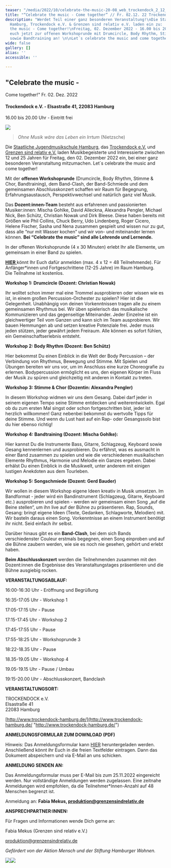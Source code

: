```yaml
---
teaser: "/media/2022/10/celebrate-the-music-20-08_web_trockendock_2_12_web-final.png"
title: "“Celebrate the music - Come together” // Fr. 02.12. 22 Trockendock e.V."
description: "Werdet Teil einer ganz besonderen Veranstaltung!\nDie Staatliche Jugendmusikschule
  Hamburg, Trockendock e.V. & Grenzen sind relativ e.V. laden ein zu:  \n\nCelebrate
  the music - Come together!\nFreitag, 02. Dezember 2022 - 16.00 bis 20.00 Uhr. \nMeldet
  euch jetzt zur offenen Workshoprunde mit Drumcircle, Body Rhythm, Stimme & Chor
  sowie Bandtraining an! \n\nLet´s celebrate the music and come together!\n"
wide: false
gallery: []
alias: ''
accessible: ''

---
```

## "Celebrate the music -

Come together!" Fr. 02. Dez. 2022

#### Trockendock e.V. - Elsastraße 41, 22083 Hamburg

16\.00 bis 20.00 Uhr -  Eintritt frei

![](/media/2022/10/celebrate-the-music-20-08_web_trockendock_2_12_web-final.png)

> _Ohne Musik wäre das Leben ein Irrtum_ (Nietzsche)

Die [Staatliche Jugendmusikschule Hamburg](http://www.hamburg.de/jugendmusikschule), das [Trockendock e.V.](http://www.trockendock-hamburg.de/) und [Grenzen sind relativ e.V.](http://www.grenzensindrelativ.de) laden Musikbegeisterte und Interessierte zwischen 12 und 25 Jahren für Freitag, den 02. Dezember 2022 ein, bei einer ganz besonderen Veranstaltung mitzumachen. Let´s celebrate the music and come together!

Mit der **offenen Workshoprunde** (Drumcircle, Body Rhythm, Stimme & Chor, Bandtraining), dem Band-Clash, der Band-Schmiede und dem gemeinsamen Abschlusskonzert schaffen wir Raum für Begegnung, Erfahrungsaustausch, Perspektivwechsel und natürlich ganz viel Musik.

Das **Dozent:innen-Team** besteht aus erfahrenen und passionierten Musiker:innen: Mischa Gohlke, David Alleckna, Alexandra Pengler, Michael Nick, Ben Schütz, Christian Nowak und Dirk Bleese. Diese haben bereits mit Größen wie Phil Collins, Chuck Berry, Udo Lindenberg, Roger Cicero, Helene Fischer, Sasha und Nena zusammen gespielt und wissen nur zu gut, dass alle “nur mit Wasser kochen” und wir von- und miteinander lernen können. **Bei “Celebrate the music” sind alle Lehrende und Lernende.**

In der offenen Workshoprunde (4 x 30 Minuten) erlebt Ihr alle Elemente, um gemeinsam in einer Band zu spielen.

[**HIER** ](https://drive.google.com/file/d/1eWF4ndPLYJknwxgwuGo0-uD7Dlnz5-Kk/view?usp=sharing)könnt Ihr Euch dafür anmelden (max. 4 x 12 = 48 Teilnehmende). Für Anfänger*innen und Fortgeschrittene (12-25 Jahre) im Raum Hamburg.  
Die Teilnahme ist kostenlos.

**Workshop 1:** **Drumcircle (Dozent: Christian Nowak)**

Ihr wolltet schon immer mal eine Trommel ausprobieren oder wissen wie es ist, in einem großen Percussion-Orchester zu spielen? Hier ist die Gelegenheit. Unabhängig von deinen Vorkenntnissen tragen alle zu einem gemeinsamen Rhythmus bei. Wir üben spielerisch das musikalische Kommunizieren und das gegenseitige Miteinander. Jeder Einzelne ist ein gleichwertiger Teil vom Ganzen und kann sich im Team ausprobieren. Wir bauen Hemmungen ab und setzen kreative Potenziale frei. Jeder muss jeden stützen, jeder gewährt jedem Freiraum. Alle können es sofort fühlen, ein Gemeinschaftserlebnis entsteht.

**Workshop 2: Body Rhythm (Dozent: Ben Schütz)**

Hier bekommst Du einen Einblick in die Welt der Body Percussion – der Verbindung von Rhythmus, Bewegung und Stimme. Mit Spielen und Übungen bereiten wir uns vor, um im Anschluss eine kurze Choreografie zu erlernen. Bodypercussion ermöglicht es uns, den eigenen Körper im Fluss der Musik zu spüren und gleichzeitig mit anderen in Kontakt zu treten.

**Workshop 3: Stimme & Chor (Dozentin: Alexandra Pengler)**

In diesem Workshop widmen wir uns dem Gesang. Dabei darf jeder in seinem eigenen Tempo seine Stimme entdecken und weiterentwickeln. Egal ob du zum ersten Mal singst oder schon fortgeschritten bist, jeder ist herzlich willkommen! Ganz nebenbei bekommst du wertvolle Tipps für deine Stimme. Und wenn du Lust hast auf ein Rap- oder Gesangssolo bist du hier ebenso richtig!

**Workshop 4: Bandtraining (Dozent: Mischa Gohlke):**

Hier kannst Du die Instrumente Bass, Gitarre, Schlagzeug, Keyboard sowie Gesang kennenlernen und ausprobieren. Du erfährst, was es ausmacht in einer Band zusammen zu spielen und wie die verschiedenen musikalischen Elemente Rhythmus, Harmonie und Melodie ein Ganzes ergeben. Dabei erhälst Du einen Einblick in die Musikwelt, unter anderem mit einigen lustigen Anekdoten aus dem Tourleben.

**Workshop 5: Songschmiede (Dozent: Gerd Bauder)**

Wir wollen in diesem Workshop eigene Ideen kreativ in Musik umsetzen. Im Bandformat - jeder wird ein Bandinstrument (Schlagzeug, Gitarre, Keyboard etc.) ausprobieren und spielen -  werden wir gemeinsam einen Song „auf die Beine stellen“, um ihn live auf der Bühne zu präsentieren. Rap, Sounds, Gesang: bringt eigene Ideen (Texte, Gedanken, Schlagworte, Melodien) mit. Wir basteln daraus einen Song. Vorkenntnisse an einem Instrument benötigt ihr nicht. Seid einfach ihr selbst.

Darüber hinaus gibt es ein **Band-Clash**, bei dem sich Bands verschiedenster Couleur erstmals begegnen, einen Song einproben und auf die Bühne zaubern werden, wie sie es noch nie gesehen, gehört und erlebt haben.

**Beim Abschlusskonzert** werden die Teilnehmenden zusammen mit den Dozent:innen die Ergebnisse des Veranstaltungstages präsentieren und die Bühne ausgiebig rocken.

**VERANSTALTUNGSABLAUF:**

16:00-16:30 Uhr - Eröffnung und Begrüßung

16:35-17:05 Uhr - Workshop 1

17:05-17:15 Uhr - Pause

17:15-17:45 Uhr - Workshop 2

17:45-17:55 Uhr - Pause

17:55-18:25 Uhr - Workshoprunde 3

18:22-18.35 Uhr - Pause

18\.35-19.05 Uhr - Workshop 4

19\.05-19.15 Uhr - Pause / Umbau

19:15-20.00 Uhr - Abschlusskonzert, Bandclash

**VERANSTALTUNGSORT:**

TROCKENDOCK e.V.  
Elsastraße 41  
22083 Hamburg

[http://www.trockendock-hamburg.de/](http://www.trockendock-hamburg.de/ "http://www.trockendock-hamburg.de/")

**ANMELDUNGSFORMULAR ZUM DOWNLOAD (PDF)**

Hinweis: Das Anmeldungsformular kann [HIER](https://drive.google.com/file/d/1dBKXsm_OK1_OhdASMoLzOLrpAoLH86dx/view?usp=sharing) heruntergeladen werden. Anschließend könnt ihr Euch in die freien Textfelder eintragen. Dann das Dokument abspeichern und via E-Mail an uns schicken.

**ANMELDUNG SENDEN AN:**

Das Anmeldungsformular muss per E-Mail bis zum 25.11.2022 eingereicht werden. Nur vollständige Anmeldungen werden zugelassen. Eine zeitnahe Anmeldungen wird empfohlen, da die Teilnehmer*Innen-Anzahl auf 48 Menschen begrenzt ist.

Anmeldung an: **Fabia Mekus, produktion@grenzensindrelativ.de**

**ANSPRECHPARTNER:INNEN:**

Für Fragen und Informationen wende Dich gerne an:

Fabia Mekus (Grenzen sind relativ e.V.)

[produktion@grenzensindrelativ.de](mailto:produktion@grenzensindrelativ.de)

_Gefördert von der Aktion Mensch und der Stiftung Hamburger Wohnen._

![](/media/2021/07/20170919100223-aktion_mensch_logo.svg)![](/media/2022/03/stiftung_hw_logo_rgb_inumlauf.JPG)